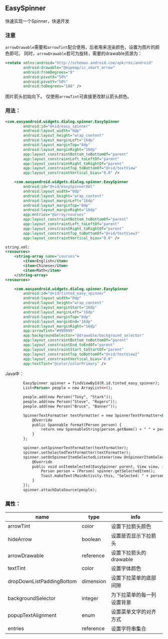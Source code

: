 ## EasySpinner

快速实现一个Spinner，快速开发

### 注意
`arrowDrawable`需要和`arrowTint`配合使用，后者用来渲染颜色，设置为图片的颜色即可。
同时，`arrowDrawable`若可为旋转，需要的drawable资源为：
```xml
<rotate xmlns:android="http://schemas.android.com/apk/res/android"
        android:drawable="@mipmap/ic_smart_arrow"
        android:fromDegrees="0"
        android:pivotX="50%"
        android:pivotY="50%"
        android:toDegrees="180" />
```
图片箭头初始向下。
仅使用`arrowTint`可直接更改默认箭头颜色。

### 用法：
```xml
<com.easyandroid.widgets.dialog.spinner.EasySpinner
        android:id="@+id/easy_spinner"
        android:layout_width="0dp"
        android:layout_height="wrap_content"
        android:layout_marginLeft="16dp"
        android:layout_marginTop="8dp"
        android:layout_marginRight="16dp"
        app:layout_constraintBottom_toBottomOf="parent"
        app:layout_constraintLeft_toLeftOf="parent"
        app:layout_constraintRight_toRightOf="parent"
        app:layout_constraintTop_toBottomOf="@+id/textView"
        app:layout_constraintVertical_bias="0.0" />

    <com.easyandroid.widgets.dialog.spinner.EasySpinner
        android:id="@+id/easySpinnerXml"
        android:layout_width="0dp"
        android:layout_height="wrap_content"
        android:layout_marginLeft="16dp"
        android:layout_marginTop="8dp"
        android:layout_marginRight="16dp"
        app:entries="@array/courses"
        app:layout_constraintBottom_toBottomOf="parent"
        app:layout_constraintLeft_toLeftOf="parent"
        app:layout_constraintRight_toRightOf="parent"
        app:layout_constraintTop_toBottomOf="@+id/textView3"
        app:layout_constraintVertical_bias="0.0" />

string.xml:
<resources>
    <string-array name="courses">
        <item>English</item>
        <item>Chinese</item>
        <item>Math</item>
    </string-array>
<resources>

    <com.easyandroid.widgets.dialog.spinner.EasySpinner
        android:id="@+id/tinted_easy_spinner"
        android:layout_width="0dp"
        android:layout_height="wrap_content"
        android:layout_marginStart="16dp"
        android:layout_marginLeft="16dp"
        android:layout_marginTop="8dp"
        android:layout_marginEnd="16dp"
        android:layout_marginRight="16dp"
        app:arrowTint="#999999"
        app:backgroundSelector="@drawable/background_selector"
        app:layout_constraintBottom_toBottomOf="parent"
        app:layout_constraintEnd_toEndOf="parent"
        app:layout_constraintStart_toStartOf="parent"
        app:layout_constraintTop_toBottomOf="@+id/textView2"
        app:layout_constraintVertical_bias="0.0"
        app:textTint="@color/colorPrimary" />
```

Java中：

```xml
        EasySpinner spinner = findViewById(R.id.tinted_easy_spinner);
        List<Person> people = new ArrayList<>();

        people.add(new Person("Tony", "Stark"));
        people.add(new Person("Steve", "Rogers"));
        people.add(new Person("Bruce", "Banner"));

        SpinnerTextFormatter textFormatter = new SpinnerTextFormatter<Person>() {
            @Override
            public Spannable format(Person person) {
                return new SpannableString(person.getName() + " " + person.getSurname());
            }
        };

        spinner.setSpinnerTextFormatter(textFormatter);
        spinner.setSelectedTextFormatter(textFormatter);
        spinner.setOnSpinnerItemSelectedListener(new OnSpinnerItemSelectedListener() {
            @Override
            public void onItemSelected(EasySpinner parent, View view, int position, long id) {
                Person person = (Person) spinner.getSelectedItem();
                Toast.makeText(MainActivity.this, "Selected: " + person.toString(), Toast.LENGTH_SHORT).show();
            }
        });
        spinner.attachDataSource(people);
```

### 属性：

| name                      | type      | info                                                   |
|------------------------   |-----------|--------------------------------------------------------|
| arrowTint                 | color     | 设置下拉箭头颜色                                          |
| hideArrow                 | boolean   | 设置是否显示下拉箭头                                       |
| arrowDrawable             | reference | 设置下拉箭头的drawable                                    |
| textTint                  | color     | 设置字体颜色                                              |
| dropDownListPaddingBottom | dimension | 设置下拉菜单的底部间隙                                      |
| backgroundSelector        | integer   | 为下拉菜单的每一列设置背景                                   |
| popupTextAlignment        | enum      | 设置菜单文字的对齐方式                                      |
| entries                   | reference | 设置字符串集合                                             |
